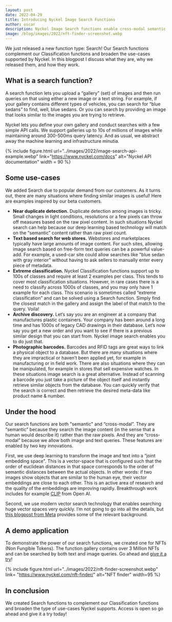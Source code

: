 ```yaml
---
layout: post
date: 2022-04-29
title: Introducing Nyckel Image Search Functions
author: oscar
description: Nyckel Image Search functions enable cross-modal semantic search of images and text using the latest Deep Learning technology. Get started with a few simple API commands.
image: /blog/images/2022/nft-finder-screenshot.webp
---
```


We just released a new function type: Search! Our Search functions complement our Classification functions and broaden the use-cases supported by Nyckel. In this blogpost I discuss what they are, why we released them, and how they work.

## What is a search function?

A search function lets you upload a “gallery” (set) of images and then run queries on that using either a new image or a text string. For example, if your gallery contains different types of vehicles, you can search for “blue sedans” to find, well, blue sedans. Or you can search by providing an image that looks similar to the images you are trying to retrieve.

Nyckel lets you define your own gallery and conduct searches with a few simple API calls. We support galleries up to 10s of millions of images while maintaining around 300-500ms query latency. And as usual, we abstract away the machine learning and infrastructure minutia.

{% include figure.html url="../images/2022/image-search-api-example.webp" link="https://www.nyckel.com/docs" alt="Nyckel API documentation" width = 90 %}

## Some use-cases

We added Search due to popular demand from our customers. As it turns out, there are many situations where finding similar images is useful! Here are examples inspired by our beta customers.

- **Near duplicate detection.** Duplicate detection among images is tricky. Small changes in light conditions, resolutions or a few pixels can throw off measures based on the raw pixel content. In such situations Nyckel search can help because our deep learning based technology will match on the “semantic” content rather than raw pixel count.
- **Text based search for web stores.** Webstores and marketplaces typically have large amounts of image content. For such sites, allowing image search based on free-form text queries can be a powerful value-add. For example, a used-car site could allow searches like "blue sedan with gray interior" without having to ask sellers to manually enter every piece of metadata.
- **Extreme classification.** Nyckel Classification functions support up to 100s of classes and require at least 2 examples per class. This tends to cover most classification situations. However, in rare cases there is a need to classify across 1000s of classes, and you may only have 1 example for each class. This scenario is sometimes called “extreme classification” and can be solved using a Search function. Simply find the closest match in the gallery and assign the label of that match to the query. Voila!
- **Archive discovery.** Let’s say you are an engineer at a company that manufactures plastic containers. Your company has been around a long time and has 1000s of legacy CAD drawings in their database. Let’s now say you get a new order and you want to see if there is a previous similar design that you can start from. Nyckel image search enables you to do just that.
- **Photographic barcodes.** Barcodes and RFID tags are great ways to link a physical object to a database. But there are many situations where they are impractical or haven’t been applied yet, for example in manufacturing or in field work. There are also situations where they can be manipulated, for example in stores that sell expensive watches. In these situations image search is a great alternative. Instead of scanning a barcode you just take a picture of the object itself and instantly retrieve similar objects from the database. You can quickly verify that the search is correct and then retrieve the desired meta-data like product name & number.

## Under the hood

Our search functions are both "semantic" and “cross-modal”. They are “semantic” because they search the image content (in the sense that a human would describe it) rather than the raw pixels. And they are “cross-modal” because we allow both image and text queries. These features are enabled by two key innovations.

First, we use deep learning to transform the image and text into a “joint embedding space". This is a vector-space that is configured such that the order of euclidean distances in that space corresponds to the order of semantic distances between the actual objects. In other words: if two images show objects that are similar to the human eye, their vector embeddings are close to each other. This is an active area of research and the quality of the embeddings are improving rapidly. Breakthrough work includes for example [CLIP](https://openai.com/research/clip) from Open AI.

Second, we use modern vector search technology that enables searching huge vector spaces very quickly. I’m not going to go into all the details, but [this blogpost from Meta](https://www.pinecone.io/learn/vector-database/) provides some of the relevant background.

## A demo application

To demonstrate the power of our search functions, we created one for NFTs (Non Fungible Tokens). The function gallery contains over 3 Million NFTs and can be searched by both text and image queries. Go ahead and [give it a try](https://www.nyckel.com/nft-finder/)!

{% include figure.html url="../images/2022/nft-finder-screenshot.webp" link= "https://www.nyckel.com/nft-finder/" alt="NFT finder" width=95 %}

## In conclusion

We created Search functions to complement our Classification functions and broaden the type of use-cases Nyckel supports. Access is open so go ahead and give it a try today!
